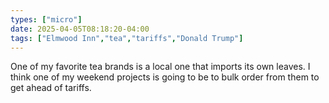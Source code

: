 ```yaml
---
types: ["micro"]
date: 2025-04-05T08:18:20-04:00
tags: ["Elmwood Inn","tea","tariffs","Donald Trump"]
---
```

One of my favorite tea brands is a local one that imports its own leaves. I think one of my weekend projects is going to be to bulk order from them to get ahead of tariffs.